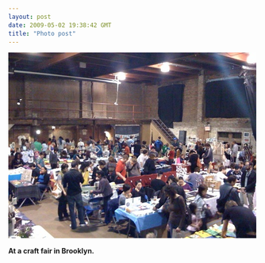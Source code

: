 ```yaml
---
layout: post
date: 2009-05-02 19:38:42 GMT
title: "Photo post"
---
```

![travisj](/images/2565e6e032036bea01c6bbed19e7ff03cefe898a500b499c0c7a85a59159dc38.jpg)

<b>At a craft fair in Brooklyn.</b>